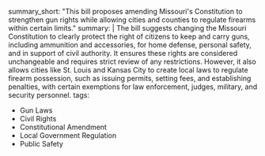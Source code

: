 summary_short: "This bill proposes amending Missouri's Constitution to strengthen gun rights while allowing cities and counties to regulate firearms within certain limits."
summary: |
  The bill suggests changing the Missouri Constitution to clearly protect the right of citizens to keep and carry guns, including ammunition and accessories, for home defense, personal safety, and in support of civil authority. It ensures these rights are considered unchangeable and requires strict review of any restrictions. However, it also allows cities like St. Louis and Kansas City to create local laws to regulate firearm possession, such as issuing permits, setting fees, and establishing penalties, with certain exemptions for law enforcement, judges, military, and security personnel.
tags:
  - Gun Laws
  - Civil Rights
  - Constitutional Amendment
  - Local Government Regulation
  - Public Safety
